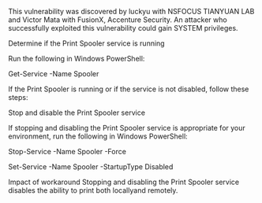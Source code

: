 This vulnerability was discovered by luckyu with NSFOCUS TIANYUAN LAB and Victor Mata with FusionX, Accenture Security.  An attacker who successfully exploited this vulnerability could gain SYSTEM privileges.

Determine if the Print Spooler service is running

Run the following in Windows PowerShell:

Get-Service -Name Spooler

If the Print Spooler is running or if the service is not disabled, follow these steps:

Stop and disable the Print Spooler service

If stopping and disabling the Print Spooler service is appropriate for your environment, run the following in Windows PowerShell:

Stop-Service -Name Spooler -Force

Set-Service -Name Spooler -StartupType Disabled

Impact of workaround Stopping and disabling the Print Spooler service disables the ability to print both locallyand remotely.
